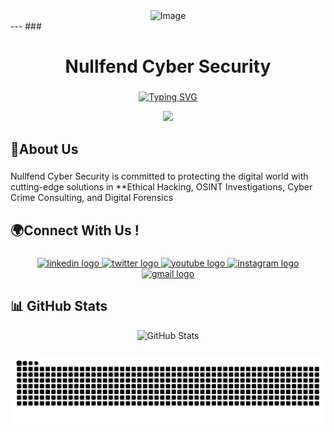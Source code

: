 





<div align="center">
  <img width="723" height="289" alt="Image" src="https://github.com/user-attachments/assets/916407af-7cd4-48b2-9062-6d883831e0bc" />
</div>
---
###

<h1 align="center">Nullfend Cyber Security</h1>

###
<p align="center">
  <a href="https://readme-typing-svg.demolab.com/demo/">
    <img src="https://readme-typing-svg.demolab.com?font=Fira+Code&pause=1000&color=7045b8&center=true&vCenter=true&width=500&lines=Securing+the+Digital+Frontier;Ethical+Hacking+%7C+OSINT+%7C+Forensics;Cyber+Defense+for+Everyone" alt="Typing SVG" />
  </a>
</p>

<div align="center">
  <img src="https://visitor-badge.laobi.icu/badge?page_id=nullfend.nullfend&"  />
</div>

###

<h2 align="left">📝About Us</h2>

###

<p align="left">Nullfend Cyber Security is committed to protecting the digital world with cutting-edge solutions in **Ethical Hacking, OSINT Investigations, Cyber Crime Consulting, and Digital Forensics</p>

###

<h2 align="left">🌍Connect With Us !</h2>

###

<div align="center">
  <a href="https://www.linkedin.com/company/nullfend/" target="_blank">
    <img src="https://img.shields.io/static/v1?message=LinkedIn&logo=linkedin&label=&color=0077B5&logoColor=white&labelColor=&style=for-the-badge" height="40" alt="linkedin logo"  />
  </a>
  <a href="https://x.com/nullfend" target="_blank">
    <img src="https://img.shields.io/static/v1?message=Twitch&logo=twitch&label=&color=9146FF&logoColor=white&labelColor=&style=for-the-badge" height="40" alt="twitter logo"  />
  </a>
<!--   <img src="https://img.shields.io/static/v1?message=Discord&logo=discord&label=&color=7289DA&logoColor=white&labelColor=&style=for-the-badge" height="40" alt="discord logo"  /> -->
  <a href="https://youtube.com/@nullfend?si=TzSabEdUZgf_BLUi" target="_blank">
    <img src="https://img.shields.io/static/v1?message=Youtube&logo=youtube&label=&color=FF0000&logoColor=white&labelColor=&style=for-the-badge" height="40" alt="youtube logo"  />
  </a>
  <a href="https://www.instagram.com/nullfend/" target="_blank">
    <img src="https://img.shields.io/static/v1?message=Instagram&logo=instagram&label=&color=E4405F&logoColor=white&labelColor=&style=for-the-badge" height="40" alt="instagram logo"  />
  </a>
  <a href="mailto:nullfend@gmail.com" target="_blank">
    <img src="https://img.shields.io/static/v1?message=Gmail&logo=gmail&label=&color=D14836&logoColor=white&labelColor=&style=for-the-badge" height="40" alt="gmail logo"  />
  </a>
</div>



###

## 📊 GitHub Stats

<p align="center">
  <img src="https://github-readme-stats.vercel.app/api?username=nullfend&show_icons=true&theme=radical&hide_border=true&bg_color=0D1117&title_color=7045b8&icon_color=7045b8" alt="GitHub Stats" />
</p>

###

<img src="https://raw.githubusercontent.com/nullfend/nullfend/output/snake.svg" alt="Snake animation" />

###
